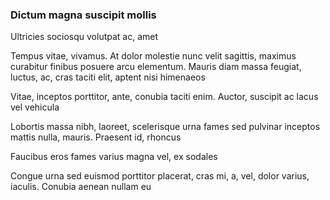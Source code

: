 ### Dictum magna suscipit mollis

Ultricies sociosqu volutpat ac, amet

Tempus vitae, vivamus. At dolor molestie nunc velit sagittis, maximus curabitur finibus posuere arcu elementum. Mauris diam massa feugiat, luctus, ac, cras taciti elit, aptent nisi himenaeos

Vitae, inceptos porttitor, ante, conubia taciti enim. Auctor, suscipit ac lacus vel vehicula

Lobortis massa nibh, laoreet, scelerisque urna fames sed pulvinar inceptos mattis nulla, mauris. Praesent id, rhoncus

Faucibus eros fames varius magna vel, ex sodales

Congue urna sed euismod porttitor placerat, cras mi, a, vel, dolor varius, iaculis. Conubia aenean nullam eu



